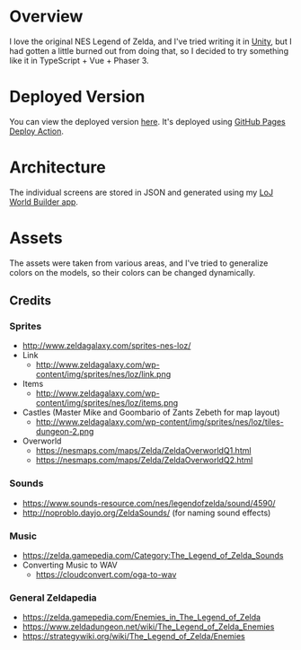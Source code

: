 # Overview

I love the original NES Legend of Zelda, and I've tried writing it in [Unity](https://github.com/incutonez/ZeldaU), but I had gotten a little burned out from doing that, so I decided to try something like it in TypeScript + Vue + Phaser 3.

# Deployed Version

You can view the deployed version [here](https://incutonez.github.io/legend-of-one-f/).  It's deployed using [GitHub Pages Deploy Action](https://github.com/JamesIves/github-pages-deploy-action).

# Architecture

The individual screens are stored in JSON and generated using my [LoJ World Builder app](http://incutonez.github.io/Sandbox/#/game).

# Assets

The assets were taken from various areas, and I've tried to generalize colors on the models, so their colors can be changed dynamically.

## Credits

### Sprites
- http://www.zeldagalaxy.com/sprites-nes-loz/
- Link
  - http://www.zeldagalaxy.com/wp-content/img/sprites/nes/loz/link.png
- Items
  - http://www.zeldagalaxy.com/wp-content/img/sprites/nes/loz/items.png
- Castles (Master Mike and Goombario of Zants Zebeth for map layout)
  - http://www.zeldagalaxy.com/wp-content/img/sprites/nes/loz/tiles-dungeon-2.png
- Overworld
  - https://nesmaps.com/maps/Zelda/ZeldaOverworldQ1.html
  - https://nesmaps.com/maps/Zelda/ZeldaOverworldQ2.html

### Sounds

  - https://www.sounds-resource.com/nes/legendofzelda/sound/4590/
  - http://noproblo.dayjo.org/ZeldaSounds/ (for naming sound effects)

### Music

- https://zelda.gamepedia.com/Category:The_Legend_of_Zelda_Sounds
- Converting Music to WAV
  - https://cloudconvert.com/oga-to-wav

### General Zeldapedia

- https://zelda.gamepedia.com/Enemies_in_The_Legend_of_Zelda
- https://www.zeldadungeon.net/wiki/The_Legend_of_Zelda_Enemies
- https://strategywiki.org/wiki/The_Legend_of_Zelda/Enemies

